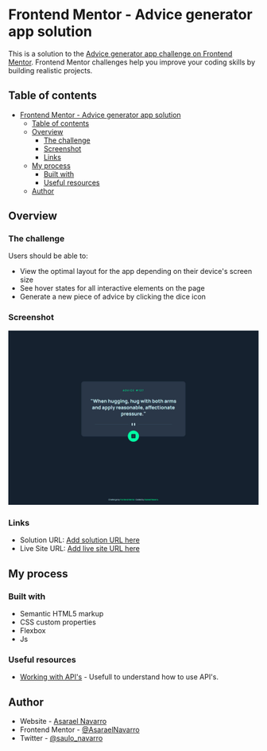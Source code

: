 # Frontend Mentor - Advice generator app solution

This is a solution to the [Advice generator app challenge on Frontend Mentor](https://www.frontendmentor.io/challenges/advice-generator-app-QdUG-13db). Frontend Mentor challenges help you improve your coding skills by building realistic projects.

## Table of contents

- [Frontend Mentor - Advice generator app solution](#frontend-mentor---advice-generator-app-solution)
  - [Table of contents](#table-of-contents)
  - [Overview](#overview)
    - [The challenge](#the-challenge)
    - [Screenshot](#screenshot)
    - [Links](#links)
  - [My process](#my-process)
    - [Built with](#built-with)
    - [Useful resources](#useful-resources)
  - [Author](#author)

## Overview

### The challenge

Users should be able to:

- View the optimal layout for the app depending on their device's screen size
- See hover states for all interactive elements on the page
- Generate a new piece of advice by clicking the dice icon

### Screenshot

![Advice generator preview](./public/cover.jpg)

### Links

- Solution URL: [Add solution URL here](https://github.com/AsaraelNavarro/advice-generator-app.git)
- Live Site URL: [Add live site URL here](https://asaraelnavarro.github.io/advice-generator-app/)

## My process

### Built with

- Semantic HTML5 markup
- CSS custom properties
- Flexbox
- Js

### Useful resources

- [Working with API's](https://youtu.be/2Xm9P_tXtK8) - Usefull to understand how to use API's.

## Author

- Website - [Asarael Navarro](https://asarael-resume.herokuapp.com/)
- Frontend Mentor - [@AsaraelNavarro](https://www.frontendmentor.io/profile/AsaraelNavarro)
- Twitter - [@saulo_navarro](https://twitter.com/saulo_navarro)

